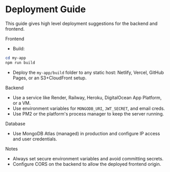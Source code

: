 # Deployment Guide

This guide gives high level deployment suggestions for the backend and frontend.

Frontend
- Build:

```powershell
cd my-app
npm run build
```

- Deploy the `my-app/build` folder to any static host: Netlify, Vercel, GitHub Pages, or an S3+CloudFront setup.

Backend
- Use a service like Render, Railway, Heroku, DigitalOcean App Platform, or a VM.
- Use environment variables for `MONGODB_URI`, `JWT_SECRET`, and email creds.
- Use PM2 or the platform's process manager to keep the server running.

Database
- Use MongoDB Atlas (managed) in production and configure IP access and user credentials.

Notes
- Always set secure environment variables and avoid committing secrets.
- Configure CORS on the backend to allow the deployed frontend origin.
